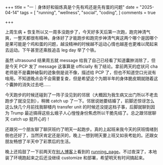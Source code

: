 +++
title = "一｜身体好和锻炼真是个先有鸡还是先有蛋的问题"
date = "2025-04-14"
tags = [
    "running",
    "wellness",
    "social",
    "coding",
]
comments = true

+++

上周生病 + 恢复所以又一周多没跑步了，今天好多天后第一次跑，跑完神清气爽，一整天都很有精神。身体好了才能跑步和跑完步神清气爽这两个哪个是因哪个是果可能是个鸡和蛋的问题，越没精神的时候越不运动心情也越差也更难以爬起来去运动。下午甚至还乘胜追击 leg day 举了个铁。

虽然 ultrasound 结果周五就 message 给我了自己已经看了知道囊肿消除了，但是今天 PCP 发了 message 这事算是 officially 有了结论。拿前两天的症状问 cha 老师是不是囊肿破裂的迹象倒是说不像，描述给 PCP 了，但也不知道空口光说有啥用。不知道晚点会不会需要复查，但是希望这个为期半年的身体脆皮期就随着这个囊肿的消失过去吧…… 

今天跑步的时候还碰到了一阵子没见到的邻居（大概因为我生病又出门所以不老去跑步了就没见到），稍微 catch up 了一下。邻居说她要结婚了，前脚还惊讶怎么这么快几个月前找我聊楼内 transfer unit 的时候还没提这档子事，后脚就聊到因为 Trump 最近搞得这些幺蛾子人心惶惶身份焦虑所以干脆先结了。总之跟邻居聊天 catch up 挺开心的！

还跟另一个朋友聊了聊厌班约了明天一起跑步。真的上起班来我今天的厌班情绪到倒也还好了，当然厌肯定还是厌的，晚上一想到明天要上班又如丧考妣的。还跟女朋友畅想了半天中了彩票后的生活。

晚上还捣鼓了一下前两天在[别人博客](https://viazure.cc/posts/tinkering/running-page-usage-experience/?utm_source=daily.douchi.space)上看到的 [running_page](https://github.com/yihong0618/running_page)。不过夜深了，本地装了环境跑起来之后还没继续 customize 和部署，希望明天有时间搞起来。